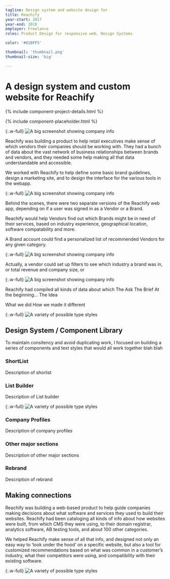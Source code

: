 ```yaml
---
tagline: Design system and website design for
title: Reachify
year-start: 2017
year-end: 2018
employer: Freelance
roles: Product Design for responsive web, Design Systems

color: '#01BFF5'

thumbnail: 'thumbnail.png'
thumbnail-size: 'big'

---
```


# A design system and custom website for **Reachify**

{% include component-project-details.html %}

{% include component-placeholder.html %}

{:.w-full}
![A big screenshot showing company info](Marketing@2x.png)

Reachify was building a product to help retail executives make sense of which vendors their companies should be working with. They had a bunch of data about the vast network of business relationships between brands and vendors, and they needed some help making all that data understandable and accessible.

We worked with Reachify to help define some basic brand guidelines, design a marketing site, and to design the interface for the various tools in the webapp.

{:.w-full}
![A big screenshot showing company info](Marketing@2x.png)

Behind the scenes, there were two separate versions of the Reachify web app, depending on if a user was signed in as a Vendor or a Brand. 

Reachify would help Vendors find out which Brands might be in need of their services, based on industry experience, geographical location, software compatability and more. 

A Brand account could find a personalized list of recommended Vendors for any given category.

{:.w-full}
![A big screenshot showing company info](CompanyInfo@2x.png)


Actually, a vendor could set up filters to see which industry a brand was in, or total revenue and company size, or 

{:.w-full}
![A big screenshot showing company info](AddCustomer@2x.png)

Reachify had compiled all kinds of data about which
The Ask
The Brief
At the beginning...
The Idea

What we did
How we made it different

{:.w-full}
![A variety of possible type styles](Typography@2x.png)


## Design System / Component Library
To maintain consitency and avoid duplicating work, I focused on building a series of components and text styles that would all work together blah blah

### ShortList
Description of shorlist

### List Builder
Description of List builder

{:.w-full}
![A variety of possible type styles](Components@2x.png)

### Company Profiles
Description of company profiles

### Other major sections
Description of other major sections

### Rebrand
Description of rebrand

## Making connections
Reachify was building a web-based product to help guide companies making decisions about what software and services they used to build their websites. Reachify had been cataloging all kinds of info about how websites were built, from which CMS they were using, to their domain registrar, analytics software, AB testing tools, and about 100 other categories. 

We helped Reachify make sense of all that info, and designed not only an easy way to ‘look under the hood’ on a specific website, but also a tool for customized recommendations based on what was common in a customer’s industry, what their competitors were using, and compatibility with their existing software.

{:.w-full}
![A variety of possible type styles](OtherStuff@2x.png)
